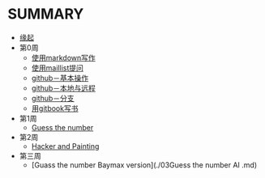 # SUMMARY

* [缘起](/source/begin.md)
* 第0周
  * [使用markdown写作](./source/part1/howmd.md)
  * [使用maillist提问](./source/part1/howmailist.md)
  * [github－基本操作](./source/part2/howgithub1.md)
  * [github－本地与远程](./source/part2/howtopush.md)
  * [github－分支](./source/part2/howbranch.md)
  * [用gitbook写书](.source/part3/howgitbook.md)
* 第1周
  * [Guess the number](./Guessthenumber.md)
* 第2周
  * [Hacker and Painting](./painting.md)
* 第三周
  * [Guass the number Baymax version](./03Guess the number AI .md)